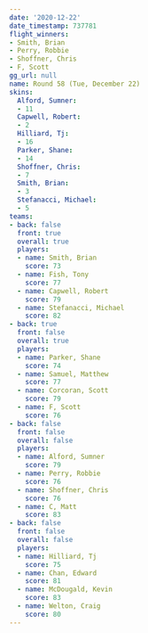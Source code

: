 ```yaml
---
date: '2020-12-22'
date_timestamp: 737781
flight_winners:
- Smith, Brian
- Perry, Robbie
- Shoffner, Chris
- F, Scott
gg_url: null
name: Round 58 (Tue, December 22)
skins:
  Alford, Sumner:
  - 11
  Capwell, Robert:
  - 2
  Hilliard, Tj:
  - 16
  Parker, Shane:
  - 14
  Shoffner, Chris:
  - 7
  Smith, Brian:
  - 3
  Stefanacci, Michael:
  - 5
teams:
- back: false
  front: true
  overall: true
  players:
  - name: Smith, Brian
    score: 73
  - name: Fish, Tony
    score: 77
  - name: Capwell, Robert
    score: 79
  - name: Stefanacci, Michael
    score: 82
- back: true
  front: false
  overall: true
  players:
  - name: Parker, Shane
    score: 74
  - name: Samuel, Matthew
    score: 77
  - name: Corcoran, Scott
    score: 79
  - name: F, Scott
    score: 76
- back: false
  front: false
  overall: false
  players:
  - name: Alford, Sumner
    score: 79
  - name: Perry, Robbie
    score: 76
  - name: Shoffner, Chris
    score: 76
  - name: C, Matt
    score: 83
- back: false
  front: false
  overall: false
  players:
  - name: Hilliard, Tj
    score: 75
  - name: Chan, Edward
    score: 81
  - name: McDougald, Kevin
    score: 83
  - name: Welton, Craig
    score: 80
---
```

